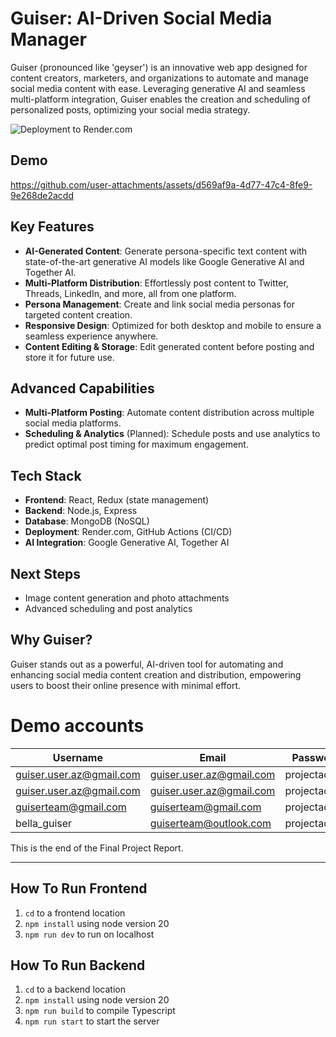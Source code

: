 # Guiser: AI-Driven Social Media Manager

Guiser (pronounced like 'geyser') is an innovative web app designed for content creators, marketers, and organizations to automate and manage social media content with ease. Leveraging generative AI and seamless multi-platform integration, Guiser enables the creation and scheduling of personalized posts, optimizing your social media strategy.

![Deployment to Render.com](https://github.com/ubc-cpsc455-2024S/project-02_2s_complement/actions/workflows/ci.yml/badge.svg)

## Demo


https://github.com/user-attachments/assets/d569af9a-4d77-47c4-8fe9-9e268de2acdd

## Key Features

- **AI-Generated Content**: Generate persona-specific text content with state-of-the-art generative AI models like Google Generative AI and Together AI.
- **Multi-Platform Distribution**: Effortlessly post content to Twitter, Threads, LinkedIn, and more, all from one platform.
- **Persona Management**: Create and link social media personas for targeted content creation.
- **Responsive Design**: Optimized for both desktop and mobile to ensure a seamless experience anywhere.
- **Content Editing & Storage**: Edit generated content before posting and store it for future use.

## Advanced Capabilities

- **Multi-Platform Posting**: Automate content distribution across multiple social media platforms.
- **Scheduling & Analytics** (Planned): Schedule posts and use analytics to predict optimal post timing for maximum engagement.

## Tech Stack

- **Frontend**: React, Redux (state management)
- **Backend**: Node.js, Express
- **Database**: MongoDB (NoSQL)
- **Deployment**: Render.com, GitHub Actions (CI/CD)
- **AI Integration**: Google Generative AI, Together AI

## Next Steps

- Image content generation and photo attachments
- Advanced scheduling and post analytics

## Why Guiser?

Guiser stands out as a powerful, AI-driven tool for automating and enhancing social media content creation and distribution, empowering users to boost their online presence with minimal effort.


# Demo accounts

| Username                     | Email                     | Password       | Type       |
|------------------------------|---------------------------|----------------|------------|
| guiser.user.az@gmail.com     | guiser.user.az@gmail.com  | projectadmin   | Google     |
| guiser.user.az@gmail.com     | guiser.user.az@gmail.com  | projectadmin   | Threads    |
| guiserteam@gmail.com         | guiserteam@gmail.com      | projectadmin   | LinkedIn   |
| bella_guiser                 | guiserteam@outlook.com    | projectadmin   | Twitter    |

This is the end of the Final Project Report.

---

## How To Run Frontend
1. `cd` to a frontend location
2. `npm install` using node version 20
3. `npm run dev` to run on localhost

## How To Run Backend
1. `cd` to a backend location
2. `npm install` using node version 20
3. `npm run build` to compile Typescript
4. `npm run start` to start the server


